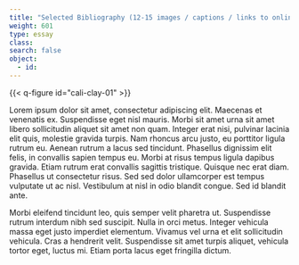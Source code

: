 ```yaml
---
title: "Selected Bibliography (12-15 images / captions / links to online content)"
weight: 601
type: essay
class:
search: false
object:
  - id:
---
```


{{< q-figure id="cali-clay-01" >}}

Lorem ipsum dolor sit amet, consectetur adipiscing elit. Maecenas et venenatis ex. Suspendisse eget nisl mauris. Morbi sit amet urna sit amet libero sollicitudin aliquet sit amet non quam. Integer erat nisi, pulvinar lacinia elit quis, molestie gravida turpis. Nam rhoncus arcu justo, eu porttitor ligula rutrum eu. Aenean rutrum a lacus sed tincidunt. Phasellus dignissim elit felis, in convallis sapien tempus eu. Morbi at risus tempus ligula dapibus gravida. Etiam rutrum erat convallis sagittis tristique. Quisque nec erat diam. Phasellus ut consectetur risus. Sed sed dolor ullamcorper est tempus vulputate ut ac nisl. Vestibulum at nisl in odio blandit congue. Sed id blandit ante.

Morbi eleifend tincidunt leo, quis semper velit pharetra ut. Suspendisse rutrum interdum nibh sed suscipit. Nulla in orci metus. Integer vehicula massa eget justo imperdiet elementum. Vivamus vel urna et elit sollicitudin vehicula. Cras a hendrerit velit. Suspendisse sit amet turpis aliquet, vehicula tortor eget, luctus mi. Etiam porta lacus eget fringilla dictum.
